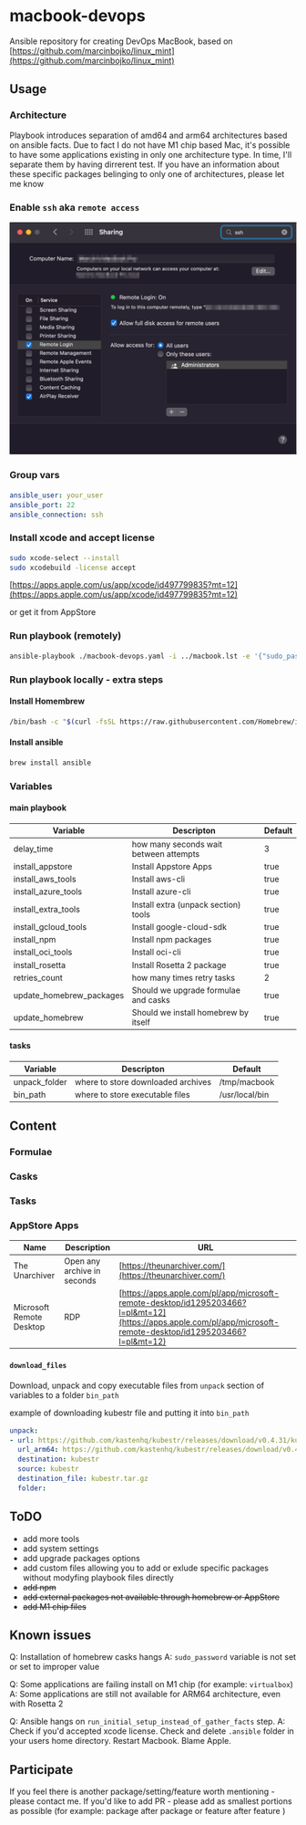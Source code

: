 # macbook-devops

Ansible repository for creating DevOps MacBook, based on [https://github.com/marcinbojko/linux_mint](https://github.com/marcinbojko/linux_mint)

## Usage

### Architecture

Playbook introduces separation of amd64 and arm64 architectures based on ansible facts. Due to fact I do not have M1 chip based Mac, it's possible to have some applications existing in only one architecture type.
In time, I'll separate them by having dirrerent test. If you have an information about these specific packages belinging to only one of architectures, please let me know

### Enable `ssh` aka `remote access`

![ssh](./images/ssh.png)

### Group vars

```yaml
ansible_user: your_user
ansible_port: 22
ansible_connection: ssh
```

### Install xcode and accept license

```bash
sudo xcode-select --install
sudo xcodebuild -license accept
```

[https://apps.apple.com/us/app/xcode/id497799835?mt=12](https://apps.apple.com/us/app/xcode/id497799835?mt=12)

or get it from AppStore

### Run playbook (remotely)

```bash
ansible-playbook ./macbook-devops.yaml -i ../macbook.lst -e '{"sudo_password": "your_user_password"}'
```

### Run playbook locally - extra steps

#### Install Homembrew

```bash
/bin/bash -c "$(curl -fsSL https://raw.githubusercontent.com/Homebrew/install/HEAD/install.sh)"
```

#### Install ansible

```bash
brew install ansible
```

### Variables

#### main playbook

|Variable|Descripton|Default|
|--------|----------|-------|
|delay_time|how many seconds wait between attempts|3|
|install_appstore|Install Appstore Apps|true|
|install_aws_tools|Install aws-cli|true|
|install_azure_tools|Install azure-cli|true|
|install_extra_tools|Install extra (unpack section) tools|true|
|install_gcloud_tools|Install google-cloud-sdk|true|
|install_npm|Install npm packages|true|
|install_oci_tools|Install oci-cli|true|
|install_rosetta|Install Rosetta 2 package|true|
|retries_count|how many times retry tasks|2|
|update_homebrew_packages|Should we upgrade formulae and casks|true|
|update_homebrew|Should we install homebrew by itself|true|

#### tasks

|Variable|Descripton|Default|
|--------|----------|-------|
|unpack_folder|where to store downloaded archives| /tmp/macbook|
|bin_path|where to store executable files| /usr/local/bin|

## Content

### Formulae

### Casks

### Tasks

### AppStore Apps

|Name|Description|URL|
|----|-----------|---|
|The Unarchiver|Open any archive in seconds|[https://theunarchiver.com/](https://theunarchiver.com/)|
|Microsoft Remote Desktop|RDP|[https://apps.apple.com/pl/app/microsoft-remote-desktop/id1295203466?l=pl&mt=12](https://apps.apple.com/pl/app/microsoft-remote-desktop/id1295203466?l=pl&mt=12)|

#### `download_files`

Download, unpack and copy executable files from `unpack` section of variables to a folder `bin_path`

example of downloading kubestr file and putting it into `bin_path`

```yaml
unpack:
- url: https://github.com/kastenhq/kubestr/releases/download/v0.4.31/kubestr_0.4.31_MacOS_amd64.tar.gz
  url_arm64: https://github.com/kastenhq/kubestr/releases/download/v0.4.31/kubestr_0.4.31_MacOS_arm64.tar.gz
  destination: kubestr
  source: kubestr
  destination_file: kubestr.tar.gz
  folder:
```

## ToDO

* add more tools
* add system settings
* add upgrade packages options
* add custom files allowing you to add or exlude specific packages without modyfing playbook files directly
* ~~add npm~~
* ~~add external packages not available through homebrew or AppStore~~
* ~~add M1 chip files~~

## Known issues

Q: Installation of homebrew casks hangs
A: `sudo_password` variable is not set or set to improper value

Q: Some applications are failing install on M1 chip (for example: `virtualbox`)
A: Some applications are still not available for ARM64 architecture, even with Rosetta 2

Q: Ansible hangs on `run_initial_setup_instead_of_gather_facts` step.
A: Check if you'd accepted xcode license. Check and delete `.ansible` folder in your users home directory. Restart Macbook. Blame Apple.

## Participate

If you feel there is another package/setting/feature worth mentioning - please contact me. If you'd like to add PR - please add as smallest portions as possible (for example: package after package or feature after feature )
